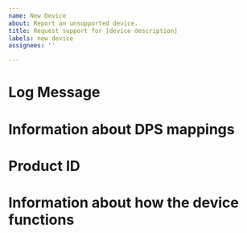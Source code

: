 ```yaml
---
name: New Device
about: Report an unsupported device.
title: Request support for [device description]
labels: new device
assignees: ''

---
```


<!--
Thank you for reporting a new device to add support for.  Please provide as much of the information requested below as you can.

New device requests will be processed with the following priority:

1. Pull requests
2. Issues containing logs, iot portal info with dp_ids and links that explain the usage.
3. Issues containing partial info, but probably enough to make a good guess at the likely config
4. Issues containing partial info, but some additional info needs to be requested
5. Low effort issues with virtually no useful information

Due to increasing volume of requests, it is likely that those in category 5 will be closed without further discussion.  Those in category 4 are likely to take some time to make it to the top of the priority stack.
-->

# Log Message

<!--
Please paste the message from HA log (Settings / System / Logs) that shows the DPS returned from the device.
-->

# Information about DPS mappings

<!--
If you have an iot.tuya.com account, please go to "Cloud" -> "API Explorer".  Under "Smart Home Device System"/"Device Control", select the last "Get Device Specification Attribute" function, check the server is set correctly, and enter your device ID.  Please post the output here.

If DPS are missing from the output above, go back to the IoT Platform "Cloud" main page and select your project.  Go to the "Devices" tab and select "Debug Device" next to your device.  Select "Device Logs" and open your browser's Developer Tools window on the Network tab.  For each function that has not yet been linked to a DPS, select the function from the "Select DP ID" dropdown and press "Search".  In the Developer Tools window, find the "list" request that was issued, and look in the Request Payload for a "code" parameter.  This is the DP id linked to that function, please add the remaining code and function name here.  If the function name is in Chinese, just paste it.

If you do not have access to iot.tuya.com, please try to identify as many DPs as possible, by experimenting with your device.  Please also note any ranges and scale factors for input numbers, and possible values and their meanings for any input strings (enums).
-->

# Product ID

<!--
If you have access to the IoT portal, please paste just the product_id line from API Explorer: General Device Capabilities" / "General Devices management" / "Get Device Information".  You will also find the local_key in here, please take care not to post that publicly.  If you do, then re-pairing the device with the mobile app will refresh the local key.

Although this information is optional and not required, it will be used in future to identify matching devices.
-->


# Information about how the device functions

<!--
If there is a manual or other explanation available online, please link to it (even if not in English)
Otherwise if it is not obvious what all the functions do, please give a brief description.
-->
